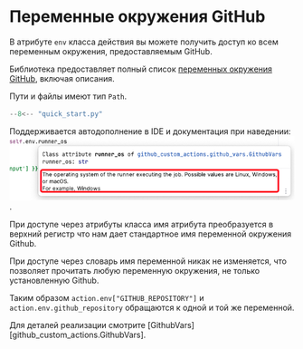 # Переменные окружения GitHub

В атрибуте `env` класса действия вы можете получить доступ ко всем переменным окружения, предоставляемым GitHub.

Библиотека предоставляет полный список
[переменных окружения GitHub](https://docs.github.com/en/actions/learn-github-actions/variables#default-environment-variables),
включая описания.

Пути и файлы имеют тип `Path`.

```python
--8<-- "quick_start.py"
```

Поддерживается автодополнение в IDE и документация при наведении:
![var_ide_hover_docstring.jpg](images/var_ide_hover_docstring.jpg).

При доступе через атрибуты класса имя атрибута преобразуется в верхний регистр что нам дает стандартное
имя переменной окружения Github.

При доступе через словарь имя переменной никак не изменяется, что позволяет прочитать любую переменную окружения, не
только установленную Github.

Таким образом `action.env["GITHUB_REPOSITORY"]` и `action.env.github_repository` обращаются к одной и той же переменной.

Для деталей реализации смотрите [GithubVars][github_custom_actions.GithubVars].
